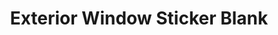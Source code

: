 ---
title: "Exterior Window Sticker Blank"
layout: "product"
description: "Details about the blank exterior window sticker product."
product_id: "exterior-window-sticker-blank"
---